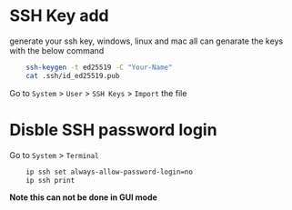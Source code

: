 # SSH Key add

generate your ssh key, windows, linux and mac all can genarate the keys with the below command

```bash
    ssh-keygen -t ed25519 -C "Your-Name"
    cat .ssh/id_ed25519.pub
```

Go to `System` > `User` > `SSH Keys` > `Import` the file


# Disble SSH password login

Go to `System` > `Terminal`

```bash
    ip ssh set always-allow-password-login=no
    ip ssh print
```
**Note this can not be done in GUI mode**